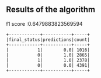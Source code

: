 
## Results of the algorithm 

f1 score :0.6479883823569594   

    +------------+-----------+-----+                                                
    |final_status|predictions|count|
    +------------+-----------+-----+
    |           1|        0.0| 1016|
    |           0|        1.0| 2865|
    |           1|        1.0| 2378|
    |           0|        0.0| 4391|
    +------------+-----------+-----+

